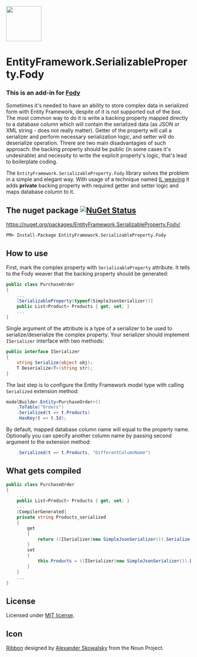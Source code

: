 <img src="https://raw.github.com/AlexanderKrutov/EntityFramework.SerializableProperty.Fody/master/Icons/package_icon.png" width="96" height="96" />

# EntityFramework.SerializableProperty.Fody

### This is an add-in for [Fody](https://github.com/Fody/Fody/) 
Sometimes it's needed to have an ability to store complex data in serialized form with Entity Framework, despite of it is not supported out of the box. The most common way to do it is write a backing property mapped directly to a database column which will contain the serialized data (as JSON or XML string - does not really matter). Getter of the property will call a serializer and perform necessary serialization logic, and setter will do deserialize operation. Threre are two main disadvantagies of such approach: the backing  property should be public (in some cases it's undesirable) and necessity to write the explicit property's logic, that's lead to boilerplate coding.

The `EntityFramework.SerializableProperty.Fody` library solves the problem in a simple and elegant way. With usage of a technique named [IL weaving](http://stackoverflow.com/questions/189359/what-is-il-weaving) it adds **private** backing property with required getter and setter logic and maps database column to it.

## The nuget package  [![NuGet Status](http://img.shields.io/nuget/v/EntityFramework.SerializableProperty.Fody.svg?style=flat)](https://www.nuget.org/packages/EntityFramework.SerializableProperty.Fody/)

https://nuget.org/packages/EntityFramework.SerializableProperty.Fody/

    PM> Install-Package EntityFramework.SerializableProperty.Fody

## How to use
First, mark the complex property with `SerializableProperty` attribute. It tells to the Fody weaver that the backing property should be generated:
```csharp
public class PurchaseOrder
{
    ...
    [SerializableProperty(typeof(SimpleJsonSerializer))]
    public List<Product> Products { get; set; }
    ...
}
```
Single argument of the attribute is a type of a serializer to be used to serialize/deserialize the complex property. Your serializer should implement `ISerializer` interface with two methods:
```csharp
public interface ISerializer
{
    string Serialize(object obj);
    T Deserialize<T>(string str);
}
```
The last step is to configure the Entity Framework model type with calling `Serialized` extension method:
```csharp
modelBuilder.Entity<PurchaseOrder>()
    .ToTable("Orders")
    .Serialized(t => t.Products)
    .HasKey(t => t.Id);
```
By default, mapped database column name will equal to the property name.  
Optionally you can specify another column name by passing second argument to the extension method:
```csharp
    .Serialized(t => t.Products, "DifferentColumnName")
```

## What gets compiled
```csharp
public class PurchaseOrder
{
    ...
    public List<Product> Products { get; set; }
    ...
    [CompilerGenerated]
    private string Products_serialized
    {
        get
        {
            return ((ISerializer)new SimpleJsonSerializer()).Serialize(this.Products);
        }
        set
        {
            this.Products = ((ISerializer)new SimpleJsonSerializer()).Deserialize<List<Product>>(value);
        }
    }
    ...
}
```

## License
Licensed under [MIT license](LICENSE).

## Icon

<a href="https://thenounproject.com/term/ribbon/339989/" target="_blank">Ribbon</a> designed by <a href="
https://thenounproject.com/sandorsz/" target="_blank">Alexander Skowalsky</a> from the Noun Project.
